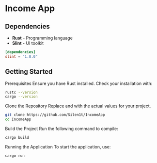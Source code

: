 # Income App

## Dependencies

- **Rust** - Programming language
- **Slint** - UI toolkit



```toml
[dependencies]
slint = "1.8.0" 
```

## Getting Started
Prerequisites
Ensure you have Rust installed. Check your installation with:

```bash
rustc --version
cargo --version
```
Clone the Repository
Replace <repository-url> and <project-directory> with the actual values for your project.

```bash
git clone https://github.com/Silen1t/IncomeApp
cd IncomeApp
```
Build the Project
Run the following command to compile:

``` bash
cargo build
```
Running the Application
To start the application, use:

```bash
cargo run
```